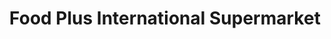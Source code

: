 ---
title: "Food Plus International Supermarket"
url: /chester/food-plus-international-supermarket/
shop: convenience
---